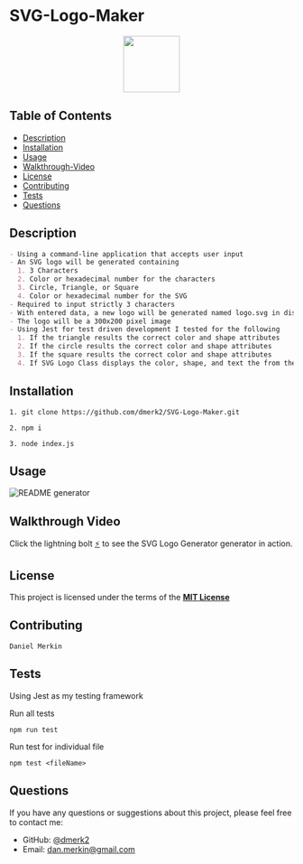 # SVG-Logo-Maker

<div align="center">
  <img src="https://img.shields.io/badge/License-MIT-yellow.svg" width="100">
</div>

## Table of Contents

- [Description](#description)
- [Installation](#installation)
- [Usage](#usage)
- [Walkthrough-Video](#walkthrough-video)
- [License](#license)
- [Contributing](#contributing)
- [Tests](#tests)
- [Questions](#questions)

## Description

```md
- Using a command-line application that accepts user input
- An SVG logo will be generated containing
  1. 3 Characters
  2. Color or hexadecimal number for the characters
  3. Circle, Triangle, or Square
  4. Color or hexadecimal number for the SVG
- Required to input strictly 3 characters
- With entered data, a new logo will be generated named logo.svg in dist folder
- The logo will be a 300x200 pixel image
- Using Jest for test driven development I tested for the following
  1. If the triangle results the correct color and shape attributes
  2. If the circle results the correct color and shape attributes
  3. If the square results the correct color and shape attributes
  4. If SVG Logo Class displays the color, shape, and text the from the user input
```

## Installation

```
1. git clone https://github.com/dmerk2/SVG-Logo-Maker.git
```

```
2. npm i
```

```
3. node index.js
```

## Usage

![README generator](./dist/preview.gif)

## Walkthrough Video

Click the lightning bolt [⚡](https://watch.screencastify.com/v/7pcIsTQRW786UYXYFpEe) to see the SVG Logo Generator generator in action.

## License

This project is licensed under the terms of the **[MIT License](https://opensource.org/licenses/MIT)**

## Contributing

```
Daniel Merkin
```

## Tests

Using Jest as my testing framework

Run all tests

```
npm run test
```

Run test for individual file

```
npm test <fileName>
```

## Questions

If you have any questions or suggestions about this project, please feel free to contact me:

- GitHub: [@dmerk2](https://github.com/dmerk2)
- Email: dan.merkin@gmail.com
